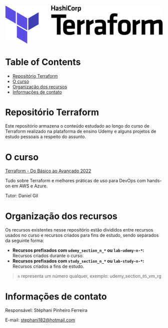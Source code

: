![](/img/Terraform_Logo_01.png)

# Table of Contents

- [Repositório Terraform](#repositório-terraform)
- [O curso](#o-ccurso)
- [Organização dos recursos](#organização-dos-recursos)
- [Informações de contato](#informações-de-contato)


# Repositório Terraform

Este repositório armazena o conteúdo estudado ao longo do curso de Terraform realizado na plataforma de ensino Udemy e alguns projetos de estudo pessoais a respeito do assunto.

# O curso

[Terraform - Do Básico ao Avançado 2022](https://www.udemy.com/course/terraform-do-basico-ao-avancado/)

Tudo sobre Terraform e melhores práticas de uso para DevOps com hands-on em AWS e Azure.

Tutor: Daniel Gil

# Organização dos recursos

Os recursos existentes nesse repositório estão divididos entre recursos usados no curso e recursos criados para fins de estudo, sendo separados da seguinte forma:

- **Recursos prefixados com `udemy_section_n_*` ou `lab-udemy-n-*`:** Recursos criados durante o curso.
- **Recursos prefixados com `study_section_n_*` ou `lab-study-n-*`:** Recursos criados a fins de estudo.

> `n` representa um número qualquer, exemplo: udemy_section_`05`_vm_rg

# Informações de contato

Responsável: Stéphani Pinheiro Ferreira

E-mail: stephani182@hotmail.com
